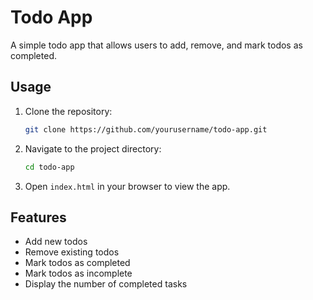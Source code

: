 # Todo App

A simple todo app that allows users to add, remove, and mark todos as completed.

## Usage

1. Clone the repository:
    ```sh
    git clone https://github.com/yourusername/todo-app.git
    ```
2. Navigate to the project directory:
    ```sh
    cd todo-app
    ```
3. Open `index.html` in your browser to view the app.

## Features

- Add new todos
- Remove existing todos
- Mark todos as completed
- Mark todos as incomplete
- Display the number of completed tasks
